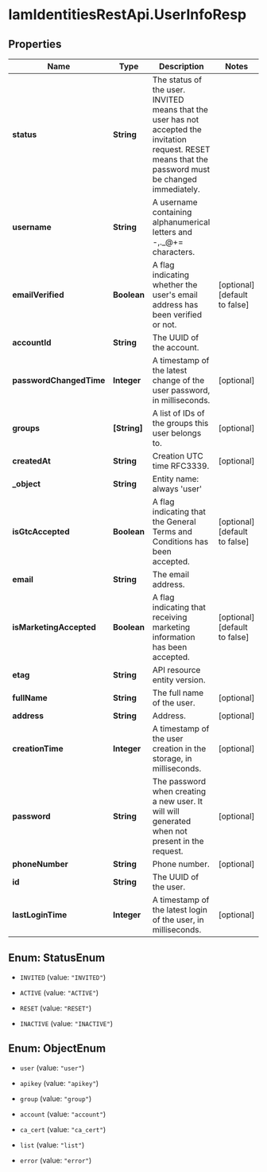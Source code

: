 # IamIdentitiesRestApi.UserInfoResp

## Properties
Name | Type | Description | Notes
------------ | ------------- | ------------- | -------------
**status** | **String** | The status of the user. INVITED means that the user has not accepted the invitation request. RESET means that the password must be changed immediately. | 
**username** | **String** | A username containing alphanumerical letters and -,._@+&#x3D; characters. | 
**emailVerified** | **Boolean** | A flag indicating whether the user&#39;s email address has been verified or not. | [optional] [default to false]
**accountId** | **String** | The UUID of the account. | 
**passwordChangedTime** | **Integer** | A timestamp of the latest change of the user password, in milliseconds. | [optional] 
**groups** | **[String]** | A list of IDs of the groups this user belongs to. | [optional] 
**createdAt** | **String** | Creation UTC time RFC3339. | [optional] 
**_object** | **String** | Entity name: always &#39;user&#39; | 
**isGtcAccepted** | **Boolean** | A flag indicating that the General Terms and Conditions has been accepted. | [optional] [default to false]
**email** | **String** | The email address. | 
**isMarketingAccepted** | **Boolean** | A flag indicating that receiving marketing information has been accepted. | [optional] [default to false]
**etag** | **String** | API resource entity version. | 
**fullName** | **String** | The full name of the user. | [optional] 
**address** | **String** | Address. | [optional] 
**creationTime** | **Integer** | A timestamp of the user creation in the storage, in milliseconds. | [optional] 
**password** | **String** | The password when creating a new user. It will will generated when not present in the request. | [optional] 
**phoneNumber** | **String** | Phone number. | [optional] 
**id** | **String** | The UUID of the user. | 
**lastLoginTime** | **Integer** | A timestamp of the latest login of the user, in milliseconds. | [optional] 


<a name="StatusEnum"></a>
## Enum: StatusEnum


* `INVITED` (value: `"INVITED"`)

* `ACTIVE` (value: `"ACTIVE"`)

* `RESET` (value: `"RESET"`)

* `INACTIVE` (value: `"INACTIVE"`)




<a name="ObjectEnum"></a>
## Enum: ObjectEnum


* `user` (value: `"user"`)

* `apikey` (value: `"apikey"`)

* `group` (value: `"group"`)

* `account` (value: `"account"`)

* `ca_cert` (value: `"ca_cert"`)

* `list` (value: `"list"`)

* `error` (value: `"error"`)




